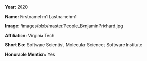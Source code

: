 **Year:** 2020

**Name:** Firstnamehm1 Lastnamehm1

**Image:** /images/blob/master/People_BenjaminPrichard.jpg

**Affiliation:** Virginia Tech

**Short Bio:** Software Scientist, Molecular Sciences Software Institute

**Honorable Mention:** Yes
